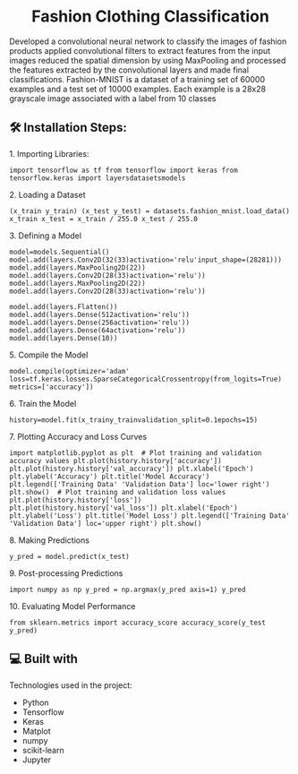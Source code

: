 <h1 align="center" id="title">Fashion Clothing Classification</h1>

<p id="description">Developed a convolutional neural network to classify the images of fashion products applied convolutional filters to extract features from the input images reduced the spatial dimension by using MaxPooling and processed the features extracted by the convolutional layers and made final classifications. Fashion-MNIST is a dataset of a training set of 60000 examples and a test set of 10000 examples. Each example is a 28x28 grayscale image associated with a label from 10 classes</p>

<h2>🛠️ Installation Steps:</h2>

<p>1. Importing Libraries:</p>

```
import tensorflow as tf from tensorflow import keras from tensorflow.keras import layersdatasetsmodels
```

<p>2. Loading a Dataset</p>

```
(x_train y_train) (x_test y_test) = datasets.fashion_mnist.load_data() x_train x_test = x_train / 255.0 x_test / 255.0
```

<p>3. Defining a Model</p>

```
model=models.Sequential() model.add(layers.Conv2D(32(33)activation='relu'input_shape=(28281))) model.add(layers.MaxPooling2D(22)) model.add(layers.Conv2D(28(33)activation='relu')) model.add(layers.MaxPooling2D(22)) model.add(layers.Conv2D(28(33)activation='relu'))
```

```
model.add(layers.Flatten()) model.add(layers.Dense(512activation='relu')) model.add(layers.Dense(256activation='relu')) model.add(layers.Dense(64activation='relu')) model.add(layers.Dense(10))
```

<p>5. Compile the Model</p>

```
model.compile(optimizer='adam'               loss=tf.keras.losses.SparseCategoricalCrossentropy(from_logits=True)               metrics=['accuracy'])
```

<p>6. Train the Model</p>

```
history=model.fit(x_trainy_trainvalidation_split=0.1epochs=15)
```

<p>7. Plotting Accuracy and Loss Curves</p>

```
import matplotlib.pyplot as plt  # Plot training and validation accuracy values plt.plot(history.history['accuracy']) plt.plot(history.history['val_accuracy']) plt.xlabel('Epoch') plt.ylabel('Accuracy') plt.title('Model Accuracy') plt.legend(['Training Data' 'Validation Data'] loc='lower right') plt.show()  # Plot training and validation loss values plt.plot(history.history['loss']) plt.plot(history.history['val_loss']) plt.xlabel('Epoch') plt.ylabel('Loss') plt.title('Model Loss') plt.legend(['Training Data' 'Validation Data'] loc='upper right') plt.show()
```

<p>8. Making Predictions</p>

```
y_pred = model.predict(x_test)
```

<p>9. Post-processing Predictions</p>

```
import numpy as np y_pred = np.argmax(y_pred axis=1) y_pred
```

<p>10. Evaluating Model Performance</p>

```
from sklearn.metrics import accuracy_score accuracy_score(y_test y_pred)
```

  
  
<h2>💻 Built with</h2>

Technologies used in the project:

*   Python
*   Tensorflow
*   Keras
*   Matplot
*   numpy
*   scikit-learn
*   Jupyter
